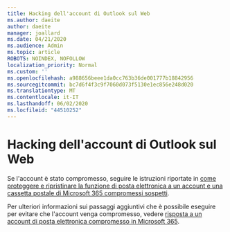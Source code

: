 ```yaml
---
title: Hacking dell'account di Outlook sul Web
ms.author: daeite
author: daeite
manager: joallard
ms.date: 04/21/2020
ms.audience: Admin
ms.topic: article
ROBOTS: NOINDEX, NOFOLLOW
localization_priority: Normal
ms.custom: ''
ms.openlocfilehash: a988656beee1da0cc763b36de001777b18842956
ms.sourcegitcommit: bc7d6f4f3c9f7060d073f5130e1ec856e248d020
ms.translationtype: MT
ms.contentlocale: it-IT
ms.lasthandoff: 06/02/2020
ms.locfileid: "44510252"
---
```

# <a name="outlook-on-the-web-account-hacked"></a>Hacking dell'account di Outlook sul Web

Se l'account è stato compromesso, seguire le istruzioni riportate in [come proteggere e ripristinare la funzione di posta elettronica a un account e una cassetta postale di Microsoft 365 compromessi sospetti](https://docs.microsoft.com/microsoft-365/security/office-365-security/responding-to-a-compromised-email-account).

Per ulteriori informazioni sui passaggi aggiuntivi che è possibile eseguire per evitare che l'account venga compromesso, vedere [risposta a un account di posta elettronica compromesso in Microsoft 365](https://docs.microsoft.com/microsoft-365/security/office-365-security/responding-to-a-compromised-email-account).